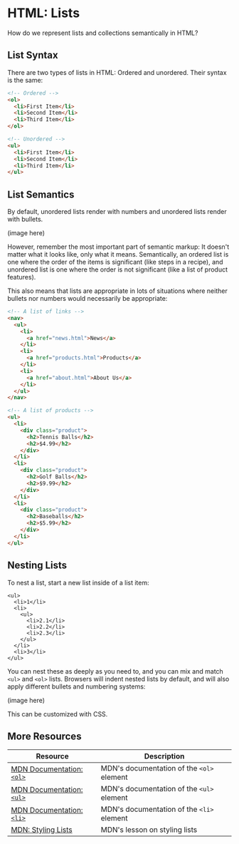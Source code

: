 # HTML: Lists

How do we represent lists and collections semantically in HTML?

## List Syntax

There are two types of lists in HTML: Ordered and unordered. Their syntax is the same:

```html
<!-- Ordered -->
<ol>
  <li>First Item</li>
  <li>Second Item</li>
  <li>Third Item</li>
</ol>

<!-- Unordered -->
<ul>
  <li>First Item</li>
  <li>Second Item</li>
  <li>Third Item</li>
</ul>
```

## List Semantics

By default, unordered lists render with numbers and unordered lists render with bullets.

(image here)

However, remember the most important part of semantic markup: It doesn't matter what it looks like, only what it means. Semantically, an ordered list is one where the order of the items is significant (like steps in a recipe), and unordered list is one where the order is not significant (like a list of product features).

This also means that lists are appropriate in lots of situations where neither bullets nor numbers would necessarily be appropriate:

```html
<!-- A list of links -->
<nav>
  <ul>
    <li>
      <a href="news.html">News</a>
    </li>
    <li>
      <a href="products.html">Products</a>
    </li>
    <li>
      <a href="about.html">About Us</a>
    </li>
  </ul>
</nav>
```

```html
<!-- A list of products -->
<ul>
  <li>
    <div class="product">
      <h2>Tennis Balls</h2>
      <h2>$4.99</h2>
    </div>
  </li>
  <li>
    <div class="product">
      <h2>Golf Balls</h2>
      <h2>$9.99</h2>
    </div>
  </li>
  <li>
    <div class="product">
      <h2>Baseballs</h2>
      <h2>$5.99</h2>
    </div>
  </li>
</ul>
```

## Nesting Lists

To nest a list, start a new list inside of a list item:

```
<ul>
  <li>1</li>
  <li>
    <ul>
      <li>2.1</li>
      <li>2.2</li>
      <li>2.3</li>
    </ul>
  </li>
  <li>3</li>
</ul>
```

You can nest these as deeply as you need to, and you can mix and match `<ul>` and `<ol>` lists. Browsers will indent nested lists by default, and will also apply different bullets and numbering systems:

(image here)

This can be customized with CSS.

## More Resources

| Resource | Description |
| --- | --- |
| [MDN Documentation: `<ol>`](https://developer.mozilla.org/en-US/docs/Web/HTML/Element/ol) | MDN's documentation of the `<ol>` element |
| [MDN Documentation: `<ul>`](https://developer.mozilla.org/en-US/docs/Web/HTML/Element/ul) | MDN's documentation of the `<ul>` element |
| [MDN Documentation: `<li>`](https://developer.mozilla.org/en-US/docs/Web/HTML/Element/li) | MDN's documentation of the `<li>` element |
| [MDN: Styling Lists](https://developer.mozilla.org/en-US/docs/Learn/CSS/Styling_text/Styling_lists) | MDN's lesson on styling lists |
